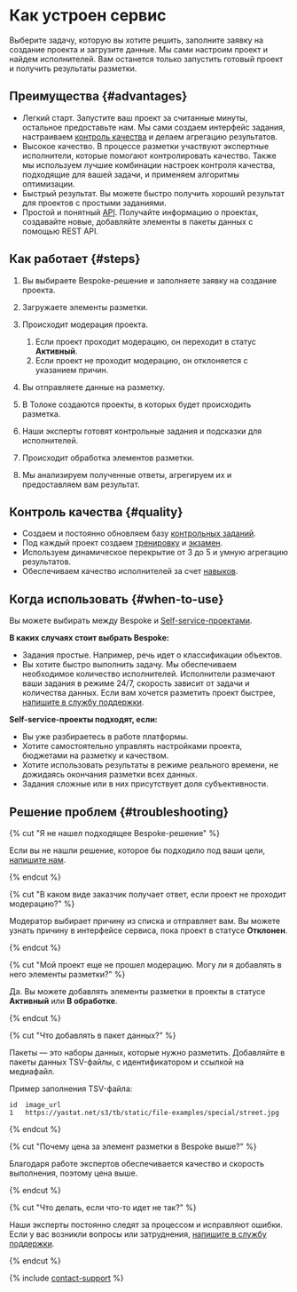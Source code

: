 # Как устроен сервис

Выберите задачу, которую вы хотите решить, заполните заявку на создание проекта и загрузите данные. Мы сами настроим проект и найдем исполнителей. Вам останется только запустить готовый проект и получить результаты разметки.

## Преимущества {#advantages}

- Легкий старт. Запустите ваш проект за считанные минуты, остальное предоставьте нам. Мы сами создаем интерфейс задания, настраиваем [контроль качества](#quality) и делаем агрегацию результатов.
- Высокое качество. В процессе разметки участвуют экспертные исполнители, которые помогают контролировать качество. Также мы используем лучшие комбинации настроек контроля качества, подходящие для вашей задачи, и применяем алгоритмы оптимизации.
- Быстрый результат. Вы можете быстро получить хороший результат для проектов с простыми заданиями.
- Простой и понятный [API](https://toloka.ai/ru/docs/toloka-apps/api/concepts/quickstart-api.html). Получайте информацию о проектах, создавайте новые, добавляйте элементы в пакеты данных с помощью REST API.

## Как работает {#steps}

1. Вы выбираете Bespoke-решение и заполняете заявку на создание проекта.
1. Загружаете элементы разметки.
1. Происходит модерация проекта.
    1. Если проект проходит модерацию, он переходит в статус **Активный**.
    1. Если проект не проходит модерацию, он отклоняется с указанием причин.

1. Вы отправляете данные на разметку.
1. В Толоке создаются проекты, в которых будет происходить разметка.
1. Наши эксперты готовят контрольные задания и подсказки для исполнителей.
1. Происходит обработка элементов разметки.
1. Мы анализируем полученные ответы, агрегируем их и предоставляем вам результат.

## Контроль качества {#quality}

- Создаем и постоянно обновляем базу [контрольных заданий](glossary.md#control-task).
- Под каждый проект создаем [тренировку](glossary.md#training) и [экзамен](glossary.md#exam).
- Используем динамическое перекрытие от 3 до 5 и умную агрегацию результатов.
- Обеспечиваем качество исполнителей за счет [навыков](glossary.md#skill).

## Когда использовать {#when-to-use}

Вы можете выбирать между Bespoke и [Self-service-проектами](https://toloka.ai/ru/docs/guide/concepts/overview.html#project).

**В каких случаях стоит выбрать Bespoke:**

- Задания простые. Например, речь идет о классификации объектов.
- Вы хотите быстро выполнить задачу. Мы обеспечиваем необходимое количество исполнителей. Исполнители размечают ваши задания в режиме 24/7, скорость зависит от задачи и количества данных. Если вам хочется разметить проект быстрее, [напишите в службу поддержки](support.md).

**Self-service-проекты подходят, если:**

- Вы уже разбираетесь в работе платформы.
- Хотите самостоятельно управлять настройками проекта, бюджетами на разметку и качеством.
- Хотите использовать результаты в режиме реального времени, не дожидаясь окончания разметки всех данных.
- Задания сложные или в них присутствует доля субъективности.

## Решение проблем {#troubleshooting}

{% cut "Я не нашел подходящее Bespoke-решение" %}

Если вы не нашли решение, которое бы подходило под ваши цели, [напишите нам](support.md).

{% endcut %}

{% cut "В каком виде заказчик получает ответ, если проект не проходит модерацию?" %}

Модератор выбирает причину из списка и отправляет вам. Вы можете узнать причину в интерфейсе сервиса, пока проект в статусе **Отклонен**.

{% endcut %}

{% cut "Мой проект еще не прошел модерацию. Могу ли я добавлять в него элементы разметки?" %}

Да. Вы можете добавлять элементы разметки в проекты в статусе **Активный** или **В обработке**.

{% endcut %}

{% cut "Что добавлять в пакет данных?" %}

Пакеты — это наборы данных, которые нужно разметить. Добавляйте в пакеты данных TSV-файлы, с идентификатором и ссылкой на медиафайл.

Пример заполнения TSV-файла:

```
id  image_url
1   https://yastat.net/s3/tb/static/file-examples/special/street.jpg
```

{% endcut %}

{% cut "Почему цена за элемент разметки в Bespoke выше?" %}

Благодаря работе экспертов обеспечивается качество и скорость выполнения, поэтому цена выше.

{% endcut %}

{% cut "Что делать, если что-то идет не так?" %}

Наши эксперты постоянно следят за процессом и исправляют ошибки. Если у вас возникли вопросы или затруднения, [напишите в службу поддержки](support.md).

{% endcut %}

{% include [contact-support](../_includes/contact-support.md) %}
